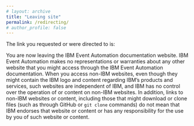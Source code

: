 ```yaml
---
# layout: archive
title: "Leaving site"
permalink: /redirecting/
# author_profile: false
---
```

<p>The link you requested or were directed to is:<br></p>

<div id="linkContainter">
<p id=linkText></p>
</div>
<p>You are now leaving the IBM Event Automation documentation website. IBM Event Automation makes no representations or warranties about any other website that you might access through the IBM Event Automation documentation. When you access non-IBM websites, even though they might contain the IBM logo and content regarding IBM’s products and services, such websites are independent of IBM, and IBM has no control over the operation of or content on non-IBM websites. In addition, links to non-IBM websites or content, including those that might download or clone files (such as through GitHub or <code>git clone</code> commands) do not mean that IBM endorses that website or content or has any responsibility for the use by you of such website or content.</p>
<p id="ibm-ind-link" class ="ibm-ind-link"></p>

